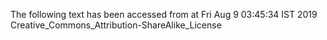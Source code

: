 The following text has been accessed from at Fri Aug 9 03:45:34 IST 2019
Creative_Commons_Attribution-ShareAlike_License

